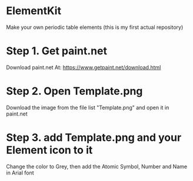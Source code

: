# ElementKit
Make your own periodic table elements (this is my first actual repository)

# Step 1. Get paint.net
Download paint.net At: https://www.getpaint.net/download.html

# Step 2. Open Template.png
Download the image from the file list "Template.png" and open it in paint.net

# Step 3. add Template.png and your Element icon to it
Change the color to Grey, then add the Atomic Symbol, Number and Name in Arial font
